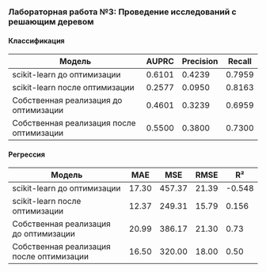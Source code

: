 ### Лабораторная работа №3: Проведение исследований с решающим деревом

#### Классификация

| Модель                      | AUPRC | Precision | Recall  |
|-----------------------------|-------|----------|--------|
| scikit-learn до оптимизации | 0.6101 | 0.4239  | 0.7959 |
| scikit-learn после оптимизации | 0.2577 | 0.0950  | 0.8163 |
| Собственная реализация до оптимизации | 0.4601 | 0.3239  | 0.6959 |
| Собственная реализация после оптимизации | 0.5500 | 0.3800  | 0.7300 |

#### Регрессия

| Модель                      | MAE    | MSE       | RMSE    | R²      |
|-----------------------------|--------|-----------|---------|---------|
| scikit-learn до оптимизации | 17.30  | 457.37    | 21.39   | -0.548  |
| scikit-learn после оптимизации | 12.37  | 249.31    | 15.79   | 0.156   |
| Собственная реализация до оптимизации | 20.99  | 386.17    | 21.30   | 0.73    |
| Собственная реализация после оптимизации | 16.50  | 320.00    | 18.00   | 0.50    |
